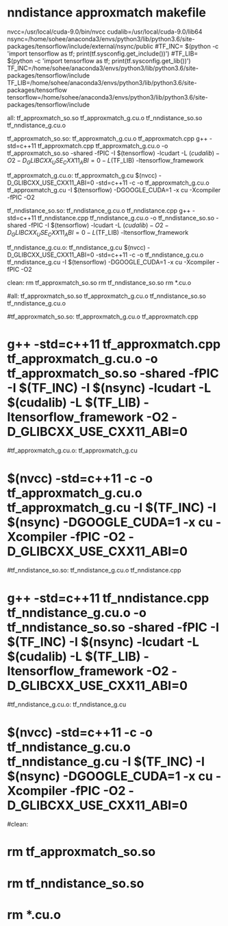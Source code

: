 # nndistance approxmatch makefile

nvcc=/usr/local/cuda-9.0/bin/nvcc
cudalib=/usr/local/cuda-9.0/lib64
nsync=/home/sohee/anaconda3/envs/python3/lib/python3.6/site-packages/tensorflow/include/external/nsync/public
#TF_INC= $(python -c 'import tensorflow as tf; print(tf.sysconfig.get_include())')
#TF_LIB= $(python -c 'import tensorflow as tf; print(tf.sysconfig.get_lib())')
TF_INC=/home/sohee/anaconda3/envs/python3/lib/python3.6/site-packages/tensorflow/include
TF_LIB=/home/sohee/anaconda3/envs/python3/lib/python3.6/site-packages/tensorflow
tensorflow=/home/sohee/anaconda3/envs/python3/lib/python3.6/site-packages/tensorflow/include

all: tf_approxmatch_so.so tf_approxmatch_g.cu.o tf_nndistance_so.so tf_nndistance_g.cu.o

tf_approxmatch_so.so: tf_approxmatch_g.cu.o tf_approxmatch.cpp
	g++ -std=c++11 tf_approxmatch.cpp tf_approxmatch_g.cu.o -o tf_approxmatch_so.so -shared -fPIC -I $(tensorflow) -lcudart -L $(cudalib) -O2 -D_GLIBCXX_USE_CXX11_ABI=0 -L$(TF_LIB) -ltensorflow_framework


tf_approxmatch_g.cu.o: tf_approxmatch_g.cu
	$(nvcc) -D_GLIBCXX_USE_CXX11_ABI=0 -std=c++11 -c -o tf_approxmatch_g.cu.o tf_approxmatch_g.cu -I $(tensorflow) -DGOOGLE_CUDA=1 -x cu -Xcompiler -fPIC -O2


tf_nndistance_so.so: tf_nndistance_g.cu.o tf_nndistance.cpp
	g++ -std=c++11 tf_nndistance.cpp tf_nndistance_g.cu.o -o tf_nndistance_so.so -shared -fPIC -I $(tensorflow) -lcudart -L $(cudalib) -O2 -D_GLIBCXX_USE_CXX11_ABI=0 -L$(TF_LIB) -ltensorflow_framework


tf_nndistance_g.cu.o: tf_nndistance_g.cu
	$(nvcc) -D_GLIBCXX_USE_CXX11_ABI=0 -std=c++11 -c -o tf_nndistance_g.cu.o tf_nndistance_g.cu -I $(tensorflow) -DGOOGLE_CUDA=1 -x cu -Xcompiler -fPIC -O2

clean:
	rm tf_approxmatch_so.so
	rm tf_nndistance_so.so
	rm  *.cu.o


#all: tf_approxmatch_so.so tf_approxmatch_g.cu.o tf_nndistance_so.so tf_nndistance_g.cu.o

#tf_approxmatch_so.so: tf_approxmatch_g.cu.o tf_approxmatch.cpp
#	g++ -std=c++11 tf_approxmatch.cpp tf_approxmatch_g.cu.o -o tf_approxmatch_so.so -shared -fPIC -I $(TF_INC) -I $(nsync) -lcudart -L $(cudalib) -L $(TF_LIB) -ltensorflow_framework -O2 -D_GLIBCXX_USE_CXX11_ABI=0

#tf_approxmatch_g.cu.o: tf_approxmatch_g.cu
#	$(nvcc) -std=c++11 -c -o tf_approxmatch_g.cu.o tf_approxmatch_g.cu -I $(TF_INC) -I $(nsync) -DGOOGLE_CUDA=1 -x cu -Xcompiler -fPIC -O2 -D_GLIBCXX_USE_CXX11_ABI=0

#tf_nndistance_so.so: tf_nndistance_g.cu.o tf_nndistance.cpp
#	g++ -std=c++11 tf_nndistance.cpp tf_nndistance_g.cu.o -o tf_nndistance_so.so -shared -fPIC -I $(TF_INC) -I $(nsync) -lcudart -L $(cudalib) -L $(TF_LIB) -ltensorflow_framework -O2 -D_GLIBCXX_USE_CXX11_ABI=0

#tf_nndistance_g.cu.o: tf_nndistance_g.cu
#	$(nvcc) -std=c++11 -c -o tf_nndistance_g.cu.o tf_nndistance_g.cu -I $(TF_INC) -I $(nsync) -DGOOGLE_CUDA=1 -x cu -Xcompiler -fPIC -O2 -D_GLIBCXX_USE_CXX11_ABI=0

#clean:
#	rm tf_approxmatch_so.so
#	rm tf_nndistance_so.so
#	rm  *.cu.o 
